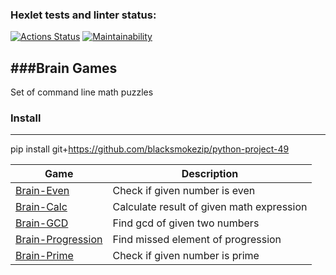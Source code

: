 ### Hexlet tests and linter status:
[![Actions Status](https://github.com/blacksmokezip/python-project-49/workflows/hexlet-check/badge.svg)](https://github.com/blacksmokezip/python-project-49/actions)
[![Maintainability](https://api.codeclimate.com/v1/badges/6ff1215b2e33d3d8e2d2/maintainability)](https://codeclimate.com/github/blacksmokezip/python-project-49/maintainability)

###Brain Games
---
Set of command line math puzzles

### Install
---
pip install git+https://github.com/blacksmokezip/python-project-49

**Game** | **Description**
--- | ---
[Brain-Even](https://asciinema.org/a/kqNxorHRTnn5Mtq8KisK28U23) | Check if given number is even
[Brain-Calc](https://asciinema.org/a/0NlUX5UdlNvYTrB8m4mgLwkAl) | Calculate result of given math expression
[Brain-GCD](https://asciinema.org/a/Xi2kg84N9yt1kSQ8b5Ox49tbz) | Find gcd of given two numbers
[Brain-Progression](https://asciinema.org/a/h0Q1n02eTcKMvnBHCNfCTXZ6G) | Find missed element of progression
[Brain-Prime](https://asciinema.org/a/QRFpjFogQt6x8dFBhqDpWKvVm) | Check if given number is prime
